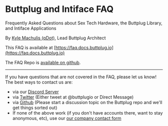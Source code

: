 # Buttplug and Intiface FAQ

Frequently Asked Questions about Sex Tech Hardware, the Buttplug Library, and Intiface Applications

By [Kyle Machulis (qDot)](https://kyle.machul.is/about), Lead Buttplug Architect

This FAQ is available at [https://faq.docs.buttplug.io](https://faq.docs.buttplug.io)

The FAQ Repo is [available on
github](https://github.com/buttplugio/buttplug-faq).

---

If you have questions that are not covered in the FAQ, please let us know! The best ways to contact us are:

- via our [Discord Server](https://discord.buttplug.io)
- via [Twitter](https://twitter.com/buttplugio) (Either tweet at @buttplugio or Direct Message)
- via [Github](https://github.com/buttplugio/buttplug) (Please start a discussion topic on the
  Buttplug repo and we'll get things sorted out)
- If none of the above work (if you don't have accounts there, want to stay anonymous, etc), use our
  [our company contact form](https://nonpolynomial.com/contact/)
